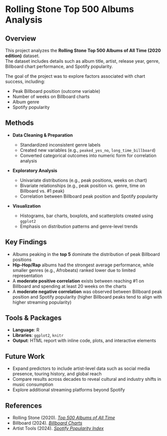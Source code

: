 # Rolling Stone Top 500 Albums Analysis

## Overview
This project analyzes the **Rolling Stone Top 500 Albums of All Time (2020 edition)** dataset.  
The dataset includes details such as album title, artist, release year, genre, Billboard chart performance, and Spotify popularity.  

The goal of the project was to explore factors associated with chart success, including:
- Peak Billboard position (outcome variable)
- Number of weeks on Billboard charts
- Album genre
- Spotify popularity

## Methods
- **Data Cleaning & Preparation**
  - Standardized inconsistent genre labels
  - Created new variables (e.g., `peaked_yes_no`, `long_time_billboard`)  
  - Converted categorical outcomes into numeric form for correlation analysis

- **Exploratory Analysis**
  - Univariate distributions (e.g., peak positions, weeks on chart)
  - Bivariate relationships (e.g., peak position vs. genre, time on Billboard vs. #1 peak)
  - Correlation between Billboard peak position and Spotify popularity

- **Visualization**
  - Histograms, bar charts, boxplots, and scatterplots created using `ggplot2`
  - Emphasis on distribution patterns and genre-level trends

## Key Findings
- Albums peaking in the **top 5** dominate the distribution of peak Billboard positions  
- **Hip-Hop/Rap** albums had the strongest average performance, while smaller genres (e.g., Afrobeats) ranked lower due to limited representation  
- A **moderate positive correlation** exists between reaching #1 on Billboard and spending at least 20 weeks on the charts  
- A **moderate negative correlation** was observed between Billboard peak position and Spotify popularity (higher Billboard peaks tend to align with higher streaming popularity)

## Tools & Packages
- **Language**: R  
- **Libraries**: `ggplot2`, `knitr`  
- **Output**: HTML report with inline code, plots, and interactive elements  

## Future Work
- Expand predictors to include artist-level data such as social media presence, touring history, and global reach  
- Compare results across decades to reveal cultural and industry shifts in music consumption  
- Explore additional streaming platforms beyond Spotify  

## References
- Rolling Stone (2020). [*Top 500 Albums of All Time*](https://pudding.cool/2024/03/greatest-music/)  
- Billboard (2024). [*Billboard Charts*](https://www.billboard.com/charts/)  
- Artist Tools (2024). [*Spotify Popularity Index*](https://www.artist.tools/features/spotify-popularity-index)  
